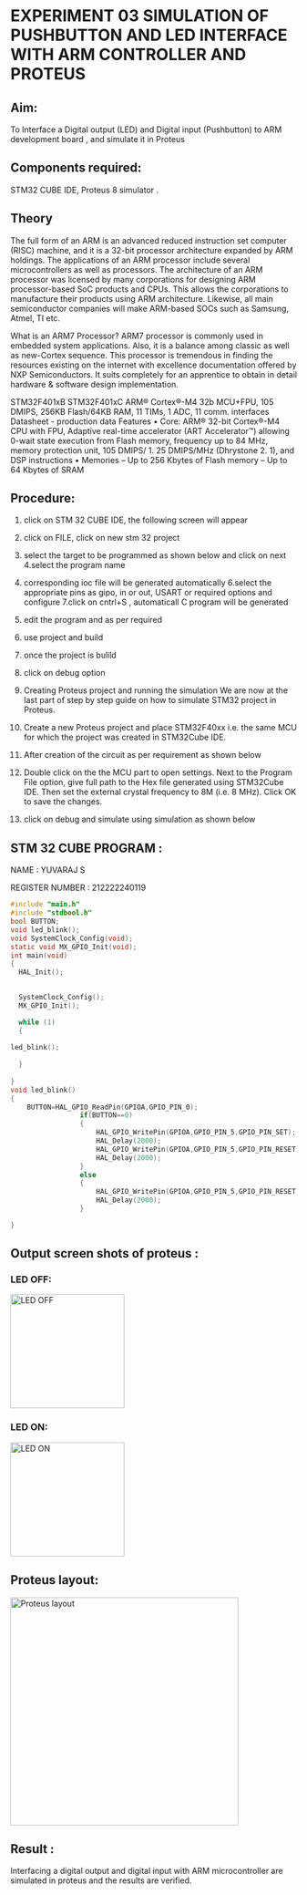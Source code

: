 # EXPERIMENT  03 SIMULATION OF PUSHBUTTON AND LED INTERFACE WITH ARM CONTROLLER AND PROTEUS 
## Aim:
To Interface a Digital output (LED) and Digital input (Pushbutton) to ARM development board , and simulate it in Proteus 
## Components required:
STM32 CUBE IDE, Proteus 8 simulator .
## Theory 
The full form of an ARM is an advanced reduced instruction set computer (RISC) machine, and it is a 32-bit processor architecture expanded by ARM holdings. The applications of an ARM processor include several microcontrollers as well as processors. The architecture of an ARM processor was licensed by many corporations for designing ARM processor-based SoC products and CPUs. This allows the corporations to manufacture their products using ARM architecture. Likewise, all main semiconductor companies will make ARM-based SOCs such as Samsung, Atmel, TI etc.

What is an ARM7 Processor?
ARM7 processor is commonly used in embedded system applications. Also, it is a balance among classic as well as new-Cortex sequence. This processor is tremendous in finding the resources existing on the internet with excellence documentation offered by NXP Semiconductors. It suits completely for an apprentice to obtain in detail hardware & software design implementation.

  STM32F401xB STM32F401xC ARM® Cortex®-M4 32b MCU+FPU, 105 DMIPS, 256KB Flash/64KB RAM, 11 TIMs, 1 ADC, 11 comm.
interfaces Datasheet - production data Features
• Core: ARM® 32-bit Cortex®-M4 CPU with FPU, Adaptive real-time accelerator (ART Accelerator™) allowing 0-wait state execution from Flash memory, frequency up to 84 MHz, memory protection unit, 105 DMIPS/ 1.
25 DMIPS/MHz (Dhrystone 2.
1), and DSP instructions
• Memories – Up to 256 Kbytes of Flash memory – Up to 64 Kbytes of SRAM
 
 

## Procedure:
 1. click on STM 32 CUBE IDE, the following screen will appear 
 2. click on FILE, click on new stm 32 project 
3. select the target to be programmed  as shown below and click on next 
4.select the program name 
5. corresponding ioc file will be generated automatically 
6.select the appropriate pins as gipo, in or out, USART or required options and configure 
7.click on cntrl+S , automaticall C program will be generated 
8. edit the program and as per required 
9. use project and build  
10. once the project is bulild 
11. click on debug option 
12.  Creating Proteus project and running the simulation
We are now at the last part of step by step guide on how to simulate STM32 project in Proteus.

13. Create a new Proteus project and place STM32F40xx i.e. the same MCU for which the project was created in STM32Cube IDE. 
14. After creation of the circuit as per requirement as shown below 
14. Double click on the the MCU part to open settings. Next to the Program File option, give full path to the Hex file generated using STM32Cube IDE. Then set the external crystal frequency to 8M (i.e. 8 MHz). Click OK to save the changes.
15. click on debug and simulate using simulation as shown below 

## STM 32 CUBE PROGRAM :
NAME : YUVARAJ S

REGISTER NUMBER : 212222240119
```C
#include "main.h"
#include "stdbool.h"
bool BUTTON;
void led_blink();
void SystemClock_Config(void);
static void MX_GPIO_Init(void);
int main(void)
{
  HAL_Init();

 
  SystemClock_Config();
  MX_GPIO_Init();

  while (1)
  {
    
led_blink();
    
  }
  
}
void led_blink()
{
	BUTTON=HAL_GPIO_ReadPin(GPIOA,GPIO_PIN_0);
		  	 	 if(BUTTON==0)
		  	 	 {
		  	 		 HAL_GPIO_WritePin(GPIOA,GPIO_PIN_5,GPIO_PIN_SET);
		  	 		 HAL_Delay(2000);
		  	 		 HAL_GPIO_WritePin(GPIOA,GPIO_PIN_5,GPIO_PIN_RESET);
		  	 		 HAL_Delay(2000);
		  	 	 }
		  	 	 else
		  	 	 {
		  	 		 HAL_GPIO_WritePin(GPIOA,GPIO_PIN_5,GPIO_PIN_RESET);
		  	 		 HAL_Delay(2000);
		  	 	 }

}

```
## Output screen shots of proteus  :
### LED OFF:
<img src="https://github.com/JananiSoundararajan/EXPERIMENT--03-SIMULATION-OF-PUSHBUTTON-AND-LED-WITH-PROTEUS-/assets/119477549/e260ae55-5aa2-4547-b66c-b9a4ccc7c6e4" alt="LED OFF" width="200">

### LED ON:
<img src="https://github.com/JananiSoundararajan/EXPERIMENT--03-SIMULATION-OF-PUSHBUTTON-AND-LED-WITH-PROTEUS-/assets/119477549/b2960423-4efa-4911-81a8-6cfca7073a62" alt="LED ON" width="200">

## Proteus layout:
<img src="https://github.com/JananiSoundararajan/EXPERIMENT--03-SIMULATION-OF-PUSHBUTTON-AND-LED-WITH-PROTEUS-/assets/119477549/3b2c4a10-97c2-454c-9df2-3ffc7d2ed570" alt="Proteus layout" width="400">


## Result :
Interfacing a digital output and digital input  with ARM microcontroller are simulated in proteus and the results are verified.

